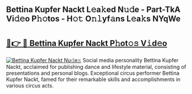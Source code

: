 ## Bettina Kupfer Nackt L𝚎a𝚔ed N𝚞𝚍e - Part-TkA Vi𝚍𝚎o P𝚑𝚘tos - H𝚘𝚝 O𝚗𝚕yf𝚊ns L𝚎a𝚔s NYqWe

# <h2><a href="http://kfe5ff.oniu.top/?m=Bettina+Kupfer+Nackt">🔗👉 🔴 Bettina Kupfer Nackt P𝚑ot𝚘𝚜 V𝚒d𝚎o</a></h2>

[![Bettina Kupfer Nackt Nu𝚍e𝚜](https://i.imgur.com/0qMVB7G.gif)](http://kfe5ff.oniu.top/?m=Bettina+Kupfer+Nackt)
Social media personality Bettina Kupfer Nackt, acclaimed for publishing dance and lifestyle material, consisting of presentations and personal blogs. Exceptional circus performer Bettina Kupfer Nackt, famed for their remarkable skills and accomplishments in various circus acts.  
